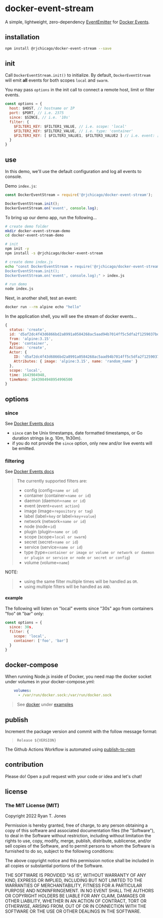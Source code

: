 # docker-event-stream

A simple, lightweight, zero-dependency [EventEmitter](https://nodejs.org/api/events.html#class-eventemitter) for [Docker Events](https://docs.docker.com/engine/reference/commandline/events/).

## installation

``` sh
npm install @rjchicago/docker-event-stream --save
```

## init

Call `DockerEventStream.init()` to initialize. By default, `DockerEventStream` will emit **all** events for both scopes `local` and `swarm`.

You may pass `options` in the init call to connect a remote host, limit or filter events.

``` js
const options = {
  host: $HOST, // hostname or IP
  port: $PORT, // i.e. 2375
  since: $SINCE, // i.e. '10s'
  filter: {
    $FILTER1_KEY: $FILTER1_VALUE, // i.e. scope: 'local'
    $FILTER2_KEY: $FILTER2_VALUE, // i.e. type: 'container'
    $FILTER3_KEY: [ $FILTER3_VALUE1, $FILTER3_VALUE2 ] // i.e. event: [ 'start', 'die' ]
  }
}
```

## use

In this demo, we'll use the default configuration and log all events to console.

Demo `index.js`:

``` javascript
const DockerEventStream = require('@rjchicago/docker-event-stream');

DockerEventStream.init();
DockerEventStream.on('event', console.log);
```

To bring up our demo app, run the following...

``` sh
# create demo folder
mkdir docker-event-stream-demo
cd docker-event-stream-demo

# init
npm init -y
npm install -s @rjchicago/docker-event-stream

# create demo index.js
echo "const DockerEventStream = require('@rjchicago/docker-event-stream');
DockerEventStream.init();
DockerEventStream.on('event', console.log);" > index.js

# run demo
node index.js
```

Next, in another shell, test an event:

``` sh
docker run --rm alpine echo "hello"
```

In the application shell, you will see the stream of docker events...

``` js
{
  status: 'create',
  id: 'd5af2dc4f43d6866bd2a8991a0584268ac5aad94b7014ff5c5dfa2f1259037bd',
  from: 'alpine:3.15',
  Type: 'container',
  Action: 'create',
  Actor: {
    ID: 'd5af2dc4f43d6866bd2a8991a0584268ac5aad94b7014ff5c5dfa2f1259037bd',
    Attributes: { image: 'alpine:3.15', name: 'random_name' }
  },
  scope: 'local',
  time: 1643984948,
  timeNano: 1643984948954996500
}
```

## options

### since

See [Docker Events docs](https://docs.docker.com/engine/reference/commandline/events/#limiting-filtering-and-formatting-the-output)

* `since` can be Unix timestamps, date formatted timestamps, or Go duration strings (e.g. 10m, 1h30m).
* if you do not provide the `since` option, only new and/or live events will be emitted.

### filtering

See [Docker Events docs](https://docs.docker.com/engine/reference/commandline/events/#limiting-filtering-and-formatting-the-output)

> The currently supported filters are:
>  
> * config (config=`name or id`)
> * container (container=`name or id`)
> * daemon (daemon=`name or id`)
> * event (event=`event action`)
> * image (image=`repository or tag`)
> * label (label=`key` or label=`key`=`value`)
> * network (network=`name or id`)
> * node (node=`id`)
> * plugin (plugin=`name or id`)
> * scope (scope=`local or swarm`)
> * secret (secret=`name or id`)
> * service (service=`name or id`)
> * type (type=`container or image or volume or network or daemon or plugin or service or node or secret or config`)
> * volume (volume=`name`)

NOTE:

> * using the same filter multiple times will be handled as `OR`.
> * using multiple filters will be handled as `AND`.

#### example

The following will listen on "local" events since "30s" ago from containers "foo" `OR` "bar" only:

``` js
const options = {
  since: 30s,
  filter: {
    scope: 'local',
    container: ['foo', 'bar']
  }
}
```

## docker-compose

When running Node.js inside of Docker, you need map the docker socket under volumes in your docker-compose.yml:

``` yaml
    volumes:
      - /var/run/docker.sock:/var/run/docker.sock
```

> See [docker](./examples/docker) under [examples](./examples)

## publish

Increment the package version and commit with the follow message format:

> `Release ${VERSION}`

The Github Actions Workflow is automated using [publish-to-npm](https://github.com/marketplace/actions/publish-to-npm)

## contribution

Please do! Open a pull request with your code or idea and let's chat!

## license

### The MIT License (MIT)

Copyright 2022 Ryan T. Jones

Permission is hereby granted, free of charge, to any person obtaining a copy of this software and associated documentation files (the "Software"), to deal in the Software without restriction, including without limitation the rights to use, copy, modify, merge, publish, distribute, sublicense, and/or sell copies of the Software, and to permit persons to whom the Software is furnished to do so, subject to the following conditions:

The above copyright notice and this permission notice shall be included in all copies or substantial portions of the Software.

THE SOFTWARE IS PROVIDED "AS IS", WITHOUT WARRANTY OF ANY KIND, EXPRESS OR IMPLIED, INCLUDING BUT NOT LIMITED TO THE WARRANTIES OF MERCHANTABILITY, FITNESS FOR A PARTICULAR PURPOSE AND NONINFRINGEMENT. IN NO EVENT SHALL THE AUTHORS OR COPYRIGHT HOLDERS BE LIABLE FOR ANY CLAIM, DAMAGES OR OTHER LIABILITY, WHETHER IN AN ACTION OF CONTRACT, TORT OR OTHERWISE, ARISING FROM, OUT OF OR IN CONNECTION WITH THE SOFTWARE OR THE USE OR OTHER DEALINGS IN THE SOFTWARE.
